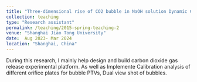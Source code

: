 ```yaml
---
title: "Three-dimensional rise of CO2 bubble in NaOH solution Dynamic Characteristics Research"
collection: teaching
type: "Research assistant"
permalink: /teaching/2015-spring-teaching-2
venue: "Shanghai Jiao Tong University"
date:  Aug 2023- Mar 2024 
location: "Shanghai, China"
---
```


During this research, I mainly help design and build carbon dioxide gas release experimental platform.
As well as Implemente Calibration analysis of different orifice plates for bubble PTVs, Dual view shot of bubbles.

